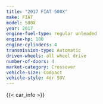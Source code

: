 ```yaml
---
title: "2017 FIAT 500X"
make: FIAT
model: 500X
year: 2017
engine-fuel-type: regular unleaded
engine-hp: 180
engine-cylinders: 4
transmission-type: Automatic
driven-wheels: all wheel drive
number-of-doors: 4
market-category: Crossover
vehicle-size: Compact
vehicle-style: 4dr SUV
---
```


{{< car_info >}}
